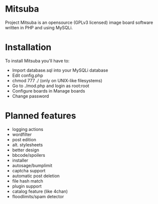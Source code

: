 Mitsuba
=======

Project Mitsuba is an opensource (GPLv3 licensed) image board software written in PHP and using MySQLi.

Installation
============

To install Mitsuba you'll have to:
* Import database.sql into your MySQLi database
* Edit config.php
* chmod 777 ./ (only on UNIX-like filesystems)
* Go to ./mod.php and login as root:root
* Configure boards in Manage boards
* Change password

Planned features
================

* logging actions
* wordfilter
* post edition
* alt. stylesheets
* better design
* bbcode/spoilers
* installer
* autosage/bumplimit
* captcha support
* automatic post deletion
* file hash match
* plugin support
* catalog feature (like 4chan)
* floodlimits/spam detector